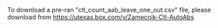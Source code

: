 To download a pre-ran "ctl_count_aab_leave_one_out.csv" file, please download from https://utexas.box.com/v/Zamecnik-Ctl-AutoAbs
